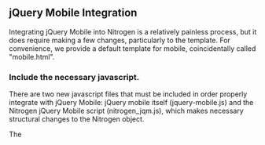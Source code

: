 
## jQuery Mobile Integration

   Integrating jQuery Mobile into Nitrogen is a relatively painless process, but it does require making a few changes, particularly to the template.  For convenience, we provide a default template for mobile, coincidentally called "mobile.html".

### Include the necessary javascript.

   There are two new javascript files that must be included in order properly integrate with jQuery Mobile: jQuery mobile itself (jquery-mobile.js) and the Nitrogen jQuery Mobile script (nitrogen_jqm.js), which makes necessary structural changes to the Nitrogen object.

   The <script> elements in the head should look something like this. Please note that the order of these includes does matter.

```html
   <script type='text/javascript' src='/nitrogen/jquery.js'></script>
   <script type='text/javascript' src='/nitrogen/jquery-mobile.js'></script>
   <script type='text/javascript' src='/nitrogen/nitrogren.js'></script>
   <script type='text/javascript' src='/nitrogen/nitrogen_jqm.js'></script>

```

### Modify the HTML structure to what jQuery mobile expects

   jQuery mobile does some unique things as far as loading scripts, and providing inter-page transitions. However, in order to take advantage of these functionalities, certain strutural changes must happen with your template.

#### Separate the page into a handful of specific divs.

You want to separate the page into three specific divs with a wrapper div.

The wrapper div must have the attributes data-role`"page" and id`"pagediv"

Contained within the Wrapper div are expected three other divs with the data-roles "header", "content" and "footer".

This is demonstrated below:

```html
   <body>
      <div data-role="page" id="pagediv">
         <div data-role="header">
            <h1>[[[page:title()]]]</h1>
         </div>
         <div data-role="content">
            [[[page:body()]]]
         </div>
         <div data-role="footer">
            <h4>[[[page:footer()]]]</h4>
         </div>
      </div>
   </body>

```

#### The script tag with jquery mobile version

   The last step in order to ensure the proper loading of javascript from page to page while using transitions, is to add
   : [[[mobile_script]]]
   to template inside a data-code attribute in the wrapper div.


This is demonstrated below:

```html
   <body>
      <div data-role="page" id="pagediv" data-code="[[[mobile_script]]]">
         <div data-role="header">
            <h1>[[[page:title()]]]</h1>
         </div>
         <div data-role="content">
            [[[page:body()]]]
         </div>
         <div data-role="footer">
            <h4>[[[page:footer()]]]</h4>
         </div>
      </div>
   </body>

```

### The Complete Template

To see the completed jQuery mobile template, check out ./site/templates/mobile.html in your Nitrogen installation, or [see it on github](https://github.com/nitrogen/nitrogen/blob/master/rel/overlay/common/site/templates/mobile.html).

### Dynamically Adding jQuery Mobile Elements in Postbacks

   When adding or updating jQuery mobile elements in Nitrogen postbacks (through the use of `wf:update`, `wf:replace`, etc), you'll want to wire a command that will tell jQuery to scan the page for elements that need rendering.  To do this, somewhere in your postback, make sure to make the following call:

   : wf:defer("$('#pagediv').trigger('create');")

   This will trigger jQuery mobile to scan the page for changes.  You can see a demo of this on
   [Demos section of the website](http://nitrogenproject.com/demos/mobile_controls2).

   **Note:** This will likely be enhanced so that this is not a required step in the future, but for now, as the Mobile elements are still relatively new, this is a required step.

### See Also

 *  [jQuery Mobile Elements](./elements/jquery_mobile.html)

 *  [jQuery Mobile Homepage](http://jquerymobile.com)
